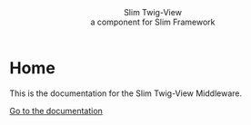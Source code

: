 <header class="site-header">
    <div class="site-title">Slim Twig-View</div>
    <div class="site-slogan">a component for Slim Framework</div>
</header>



# Home

This is the documentation for the Slim Twig-View Middleware.

[Go to the documentation]({{site.baseurl}}/docs/v3)
